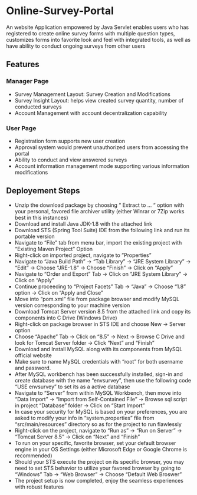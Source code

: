 # Online-Survey-Portal
An website Application empowered by Java Servlet enables users who has registered to create online survey forms with multiple question types, customizes forms into favorite look and feel with integrated tools, as well as have ability to conduct ongoing surveys from other users

## Features
### Manager Page
- Survey Management Layout: Survey Creation and Modifications
- Survey Insight Layout: helps view created survey quantity, number of conducted surveys
- Account Management with account decentralization capability

### User Page
- Registration form supports new user creation
- Approval system would prevent unauthorized users from accessing the portal
- Ability to conduct and view answered surveys
- Account information management mode supporting various information modifications

## Deployement Steps
- Unzip the download package by choosing “ Extract to … “ option with your personal, favored file archiver utility (either Winrar or 7Zip works best in this instances)
- Download and install Java JDK-1.8 with the attached link
- Download STS (Spring Tool Suite) IDE from the following link and run its portable version
- Navigate to “File” tab from menu bar, import the existing project with “Existing Maven Project” Option
- Right-click on imported project, navigate to ”Properties”
- Navigate to “Java Build Path” -> “Tab Library” -> “JRE System Library” -> “Edit” -> Choose “JRE-1.8” -> Choose “Finish” -> Click on “Apply”
- Navigate to “Order and Export” Tab -> Click on “JRE System Library” -> Click on “Apply”
- Continue proceeding to “Project Facets” Tab -> “Java” -> Choose “1.8” option -> Click on “Apply and Close”
- Move into “pom.xml” file from package browser and modify MySQL version corresponding to your machine version
- Download Tomcat Server version 8.5 from the attached link and copy its components into C Drive (Windows Drive)
- Right-click on package browser in STS IDE and choose New -> Server option
- Choose “Apache” Tab -> Click on “8.5” -> Next -> Browse C Drive and look for Tomcat Server folder -> Click “Next” and “Finish”
- Download and Install MySQL along with its components from MySQL official website
- Make sure to name MySQL credentials with “root” for both username and password.
- After MySQL workbench has been successfully installed, sign-in and create database with the name “envsurvey”, then use the following code “USE envsurvey” to set its as a active database
- Navigate to “Server” from within MySQL Workbench, then move into “Data Import” -> “Import from Self-Contained File” -> Browse sql script in project “Database” folder -> Click on “Start Import”
- In case your security for MySQL is based on your preferences, you are asked to modify your info in “system.properties” file from “src/main/resources” directory so as for the project to run flawlessly
- Right-click on the project, navigate to “Run as” -> “Run on Server” -> “Tomcat Server 8.5” -> Click on “Next” and “Finish”
- To run on your specific, favorite browser, set your default browser engine in your OS Settings (either Microsoft Edge or Google Chrome is recommended)
- Should your STS execute the project on its specific browser, you may need to set STS behavior to utilize your favored browser by going to “Windows” Tab -> “Web Browser” -> Choose “Default Web Broswer”
- The project setup is now completed, enjoy the seamless experiences with robust features
